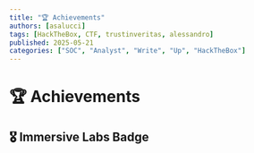 ```yaml
---
title: "🏆 Achievements"
authors: [asalucci]
tags: [HackTheBox, CTF, trustinveritas, alessandro]
published: 2025-05-21
categories: ["SOC", "Analyst", "Write", "Up", "HackTheBox"]
---
```


# 🏆 Achievements

## 🎖️ Immersive Labs Badge

<AchievementCard 
  title="Immersive Labs – Incident Response"
  description="A simulated lab exercise covering credential harvesting techniques."
  iframeSrc="https://immersivelabs.online/share/achievement/56435a07bb111ebebd4f050bdbaaeeae"
/>